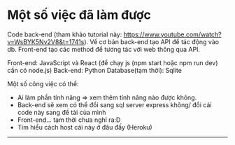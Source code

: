 # Một số việc đã làm được
Code back-end (tham khảo tutorial này: https://www.youtube.com/watch?v=WsBYK5Nv2V8&t=1741s). Về cơ bản back-end tạo API để tác động vào db. Front-end tạo các method để tương tác với web thông qua API.

Front-end: JavaScript và React (để chạy js (npm start hoặc npm run dev) cần có node.js)
Back-end: Python
Database(tạm thời): Sqlite

Một số công việc có thể: 
- Ai làm phần tính năng => xem thêm tính năng nào được không.
- Back-end sẽ xem có thể đổi sang sql server express không/ đổi cái code này sang đề tài của mình
- Front-end... tạm thời chưa nghĩ ra:D
- Tìm hiểu cách host cái này ở đâu đấy (Heroku)

***
